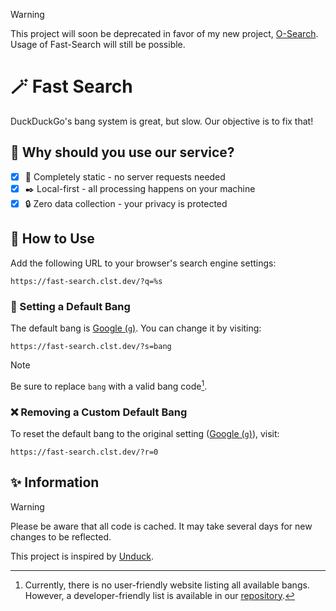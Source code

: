 > [!WARNING]
> This project will soon be deprecated in favor of my new project, [O-Search](https://o-search.link). Usage of Fast-Search will still be possible.

# 🪄 Fast Search

DuckDuckGo's bang system is great, but slow. Our objective is to fix that!

## 🤔 Why should you use our service?

- [x] 🔖 Completely static - no server requests needed
- [x] ✒️ Local-first - all processing happens on your machine
- [x] 🔒 Zero data collection - your privacy is protected

## 🔎 How to Use

Add the following URL to your browser's search engine settings:

```
https://fast-search.clst.dev/?q=%s
```

### 📐 Setting a Default Bang

The default bang is [Google (`g`)](https://www.google.com/). You can change it by visiting:

```
https://fast-search.clst.dev/?s=bang
```

> [!NOTE]  
> Be sure to replace `bang` with a valid bang code[^1].

### ❌ Removing a Custom Default Bang

To reset the default bang to the original setting ([Google (`g`)](https://www.google.com/)), visit:

```
https://fast-search.clst.dev/?r=0
```

## ✨ Information

> [!WARNING]  
> Please be aware that all code is cached. It may take several days for new changes to be reflected.

This project is inspired by [Unduck](https://github.com/t3dotgg/unduck/).

[^1]: Currently, there is no user-friendly website listing all available bangs. However, a developer-friendly list is available in our [repository](https://github.com/PluckyDevv/Fast-Search/blob/main/src/bangs.ts).
